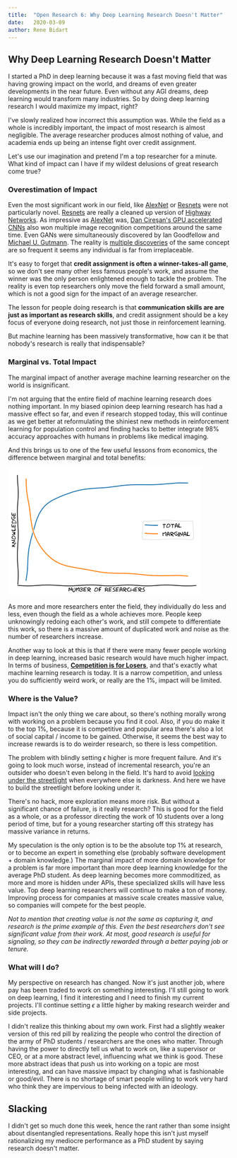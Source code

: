 ```yaml
---
title:  "Open Research 6: Why Deep Learning Research Doesn't Matter"
date:   2020-03-09
author: Rene Bidart
---
```


## Why Deep Learning Research Doesn't Matter
I started a PhD in deep learning because it was a fast moving field that was having growing impact on the world, and dreams of even greater developments in the near future. Even without any AGI dreams, deep learning would transform many industries. So by doing deep learning research I would maximize my impact, right? 

I've slowly realized how incorrect this assumption was. While the field as a whole is incredibly important, the impact of most research is almost negligible. The average researcher produces almost nothing of value, and academia ends up being an intense fight over credit assignment. 

Let's use our imagination and pretend I'm a top researcher for a minute. What kind of impact can I have if my wildest delusions of great research come true?

### Overestimation of Impact
Even the most significant work in our field, like [AlexNet](https://papers.nips.cc/paper/4824-imagenet-classification-with-deep-convolutional-neural-networks) or [Resnets](https://arxiv.org/abs/1512.03385) were not particularly novel. [Resnets](https://arxiv.org/abs/1512.03385) are really a cleaned up version of [Highway Networks](https://arxiv.org/abs/1505.00387). As impressive as [AlexNet](https://papers.nips.cc/paper/4824-imagenet-classification-with-deep-convolutional-neural-networks) was, [Dan Cireşan's GPU accelerated CNNs](https://arxiv.org/abs/1202.2745) also won multiple image recognition competitions around the same time. Even GANs were simultaneously discovered by Ian Goodfellow and [Michael U. Gutmann](https://arxiv.org/abs/1407.4981). The reality is [multiple discoveries](https://en.wikipedia.org/wiki/Multiple_discovery) of the same concept are so frequent it seems any individual is far from irreplaceable. 

It's easy to forget that **credit assignment is often a winner-takes-all game**, so we don't see many other less famous people's work, and assume the winner was the only person enlightened enough to tackle the problem. The reality is even top researchers only move the field forward a small amount, which is not a good sign for the impact of an average researcher.

The lesson for people doing research is that **communication skills are are just as important as research skills**, and credit assignment should be a key focus of everyone doing research, not just those in reinforcement learning. 

But machine learning has been massively transformative, how can it be that nobody's research is really that indispensable?

### Marginal vs. Total Impact
The marginal impact of another average machine learning researcher on the world is insignificant.

I'm not arguing that the entire field of machine learning research does nothing important. In my biased opinion deep learning research has had a massive effect so far, and even if research stopped today, this will continue as we get better at reformulating the shiniest new methods in reinforcement learning for population control and finding hacks to better integrate 98% accuracy approaches with humans in problems like medical imaging. 

And this brings us to one of the few useful lessons from economics, the difference between marginal and total benefits:

![marginal_total.png](../images/post_imgs/open-research-6/marginal_total.png)

As more and more researchers enter the field, they individually do less and less, even though the field as a whole achieves more. People keep unknowingly redoing each other's work, and still compete to differentiate this work, so there is a massive amount of duplicated work and noise as the number of researchers increase.

Another way to look at this is that if there were many fewer people working in deep learning, increased basic research would have much higher impact. In terms of business, [**Competition is for Losers**](https://www.youtube.com/watch?v=3Fx5Q8xGU8k), and that's exactly what machine learning research is today. It is a narrow competition, and unless you do sufficiently weird work, or really are the 1%, impact will be limited.

### Where is the Value?
Impact isn't the only thing we care about, so there's nothing morally wrong with working on a problem because you find it cool. Also, if you do make it to the top 1%, because it is competitive and popular area there's also a lot of social capital / income to be gained. Otherwise, it seems the best way to increase rewards is to do weirder research, so there is less competition. 

The problem with blindly setting $\epsilon$ higher is more frequent failure. And it's going to look much worse, instead of incremental research, you're an outsider who doesn't even belong in the field. It's hard to avoid [looking under the streetlight](https://en.wikipedia.org/wiki/Streetlight_effect) when everywhere else is darkness. And here we have to build the streetlight before looking under it.

There's no hack, more exploration means more risk. But without a significant chance of failure, is it really research? This is good for the field as a whole, or as a professor directing the work of 10 students over a long period of time, but for a young researcher starting off this strategy has massive variance in returns.

My speculation is the only option is to be the absolute top 1% at research, or to become an expert in something else (probably software development + domain knowledge.) The marginal impact of more domain knowledge for a problem is far more important than more deep learning knowledge for the average PhD student. As deep learning becomes more commoditized, as more and more is hidden under APIs, these specialized skills will have less value. Top deep learning researchers will continue to make a ton of money. Improving process for companies at massive scale creates massive value, so companies will compete for the best people.

*Not to mention that creating value is not the same as capturing it, and research is the prime example of this. Even the best researchers don't see significant value from their work. At most, good research is useful for signaling, so they can be indirectly rewarded through a better paying job or tenure.*


### What will I do?
My perspective on research has changed. Now it's just another job, where pay has been traded to work on something interesting. I'll still going to work on deep learning, I find it interesting and I need to finish my current projects. I'll continue setting $\epsilon$ a little higher by making research weirder and side projects.

I didn't realize this thinking about my own work. First had a slightly weaker version of this red pill by realizing the people who control the direction of the army of PhD students / researchers are the ones who matter. Through having the power to directly tell us what to work on, like a supervisor or CEO, or at a more abstract level, influencing what we think is good. These more abstract ideas that push us into working on a topic are most interesting, and can have massive impact by changing what is fashionable or good/evil. There is no shortage of smart people willing to work very hard who think they are impervious to being infected with an ideology.


## Slacking
I didn't get so much done this week, hence the rant rather than some insight about disentangled representations. Really hope this isn't just myself rationalizing my mediocre performance as a PhD student by saying research doesn't matter.




